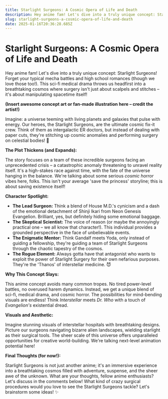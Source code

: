 ```yaml
---
title: Starlight Surgeons: A Cosmic Opera of Life and Death
description: Hey anime fam! Let's dive into a truly unique concept: Starlight Surgeons!  Forget your typical mecha battles and high school romances (though we love those too!). This sci-fi medical drama throws us headfirst into a breathtaking cosmos where surgery isn't just about scalpels and stitches – it's about manipulating spacetime itself!
slug: starlight-surgeons-a-cosmic-opera-of-life-and-death
date: 2025-01-16T20:36:28.685Z
---
```


# Starlight Surgeons: A Cosmic Opera of Life and Death

Hey anime fam! Let's dive into a truly unique concept: Starlight Surgeons!  Forget your typical mecha battles and high school romances (though we love those too!). This sci-fi medical drama throws us headfirst into a breathtaking cosmos where surgery isn't just about scalpels and stitches – it's about manipulating spacetime itself!

**(Insert awesome concept art or fan-made illustration here – credit the artist!)**

Imagine: a universe teeming with living planets and galaxies that pulse with energy.  Our heroes, the Starlight Surgeons, are the ultimate cosmic fix-it crew.  Think of them as intergalactic ER doctors, but instead of dealing with paper cuts, they're stitching up cosmic anomalies and performing surgery on celestial bodies!  🤯

**The Plot Thickens (and Expands):**

The story focuses on a team of these incredible surgeons facing an unprecedented crisis – a catastrophic anomaly threatening to unravel reality itself.  It's a high-stakes race against time, with the fate of the universe hanging in the balance. We're talking about some serious *cosmic horror* vibes here, folks. This isn't your average 'save the princess' storyline; this is about saving existence itself!

**Character Spotlight:**

*   **The Lead Surgeon:**  Think a blend of House M.D.'s cynicism and a dash of the emotional detachment of Shinji Ikari from Neon Genesis Evangelion.  Brilliant, yes, but definitely hiding some emotional baggage. 
*   **The Skeptical Scientist:** The voice of reason (or maybe the annoyingly practical one – we all know that character!). This individual provides a grounded perspective in the face of unbelievable events. 
*   **The Enigmatic Mentor:** Think Gandalf meets Yoda, only instead of guiding a fellowship, they're guiding a team of Starlight Surgeons through the chaotic tapestry of the cosmos.
*   **The Rogue Element:**  Always gotta have that antagonist who wants to exploit the power of Starlight Surgery for their own nefarious purposes.  They're the 'Thanos' of interstellar medicine.  😈

**Why This Concept Slays:**

This anime concept avoids many common tropes. No tired power-level battles, no overused harem dynamics.  Instead, we get a unique blend of sci-fi, medical drama, and cosmic horror. The possibilities for mind-bending visuals are endless!  Think *Interstellar* meets *Dr. Who* with a touch of *Evangelion's* existential dread. 

**Visuals and Aesthetic:**

Imagine stunning visuals of interstellar hospitals with breathtaking designs. Picture our surgeons navigating bizarre alien landscapes, wielding starlight as their surgical tools.  The sheer scale of this universe offers unparalleled opportunities for creative world-building.  We're talking next-level animation potential here!

**Final Thoughts (for now!):**

Starlight Surgeons is not just another anime; it's an immersive experience into a breathtaking cosmos filled with adventure, suspense, and the sheer awe of the unknown.  What are your thoughts, fellow anime enthusiasts? Let's discuss in the comments below!  What kind of crazy surgical procedures would you love to see the Starlight Surgeons tackle?  Let's brainstorm some ideas! ✨